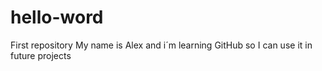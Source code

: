 # hello-word
First repository
My name is Alex and i´m learning GitHub so I can use it in future projects
